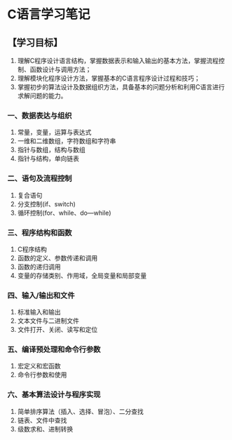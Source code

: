 # C语言学习笔记

## 【学习目标】

1. 理解C程序设计语言结构，掌握数据表示和输入输出的基本方法，掌握流程控制、函数设计与调用方法；
2. 理解模块化程序设计方法，掌握基本的C语言程序设计过程和技巧；
3. 掌握初步的算法设计及数据组织方法，具备基本的问题分析和利用C语言进行求解问题的能力。  

### 一、数据表达与组织
1. 常量，变量，运算与表达式
2. 一维和二维数组，字符数组和字符串
3. 指针与数组，结构与数组
4. 指针与结构，单向链表

### 二、语句及流程控制
1. 复合语句
2. 分支控制(if、switch)
3. 循环控制(for、while、do—while)

### 三、程序结构和函数
1. C程序结构
2. 函数的定义、参数传递和调用
3. 函数的递归调用
4. 变量的存储类别、作用域，全局变量和局部变量

### 四、输入/输出和文件
1. 标准输入和输出
2. 文本文件与二进制文件
3. 文件打开、关闭、读写和定位

### 五、编译预处理和命令行参数
1. 宏定义和宏函数
2. 命令行参数和使用

### 六、基本算法设计与程序实现
1. 简单排序算法（插入、选择、冒泡）、二分查找
2. 链表、文件中查找
3. 级数求和、进制转换
